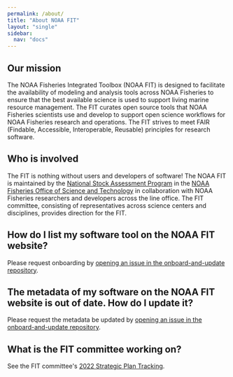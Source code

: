 ```yaml
---
permalink: /about/
title: "About NOAA FIT"
layout: "single"
sidebar:
  nav: "docs"
---
```


## Our mission

The NOAA Fisheries Integrated Toolbox (NOAA FIT) is designed to facilitate the availability of modeling and analysis tools across NOAA Fisheries to ensure that the best available science is used to support living marine resource management. The FIT curates open source tools that NOAA Fisheries scientists use and develop to support open science workflows for NOAA Fisheries research and operations. The FIT strives to meet FAIR (Findable, Accessible, Interoperable, Reusable) principles for research software.

## Who is involved

The FIT is nothing without users and developers of software! The NOAA FIT is maintained by the [National Stock Assessment Program](https://www.fisheries.noaa.gov/topic/population-assessments) in the [NOAA Fisheries Office of Science and Technology](https://www.fisheries.noaa.gov/about/office-science-and-technology) in collaboration with NOAA Fisheries researchers and developers across the line office. The FIT committee, consisting of representatives across science centers and disciplines, provides direction for the FIT.

## How do I list my software tool on the NOAA FIT website?

Please request onboarding by [opening an issue in the onboard-and-update repository](https://github.com/noaa-fisheries-integrated-toolbox/onboard-and-update/issues/new/choose).

 ## The metadata of my software on the NOAA FIT website is out of date. How do I update it?

Please request the metadata be updated by [opening an issue in the onboard-and-update repository](https://github.com/noaa-fisheries-integrated-toolbox/onboard-and-update/issues/new/choose).

## What is the FIT committee working on?

See the FIT committee's [2022 Strategic Plan Tracking](https://github.com/orgs/noaa-fisheries-integrated-toolbox/projects/3).
